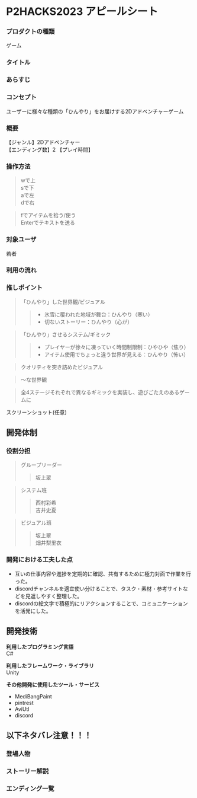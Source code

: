 # P2HACKS2023 アピールシート 
### **プロダクトの種類**  
ゲーム

### **タイトル**  

### **あらすじ**  

### **コンセプト**  
ユーザーに様々な種類の「ひんやり」をお届けする2Dアドベンチャーゲーム
 
### **概要**  
【ジャンル】2Dアドベンチャー  
【エンディング数】2
【プレイ時間】

### **操作方法**  
>wで上  
>sで下  
>aで左  
>dで右  
  
>fでアイテムを拾う/使う  
>Enterでテキストを送る

### **対象ユーザ** 
若者
 
### **利用の流れ**   

### **推しポイント**  
> 「ひんやり」した世界観/ビジュアル
>> * 氷雪に覆われた地域が舞台：ひんやり（寒い）
>> * 切ないストーリー：ひんやり（心が）

> 「ひんやり」させるシステム/ギミック
>> * プレイヤーが徐々に凍っていく時間制限制：ひやひや（焦り）
>> * アイテム使用でちょっと違う世界が見える：ひんやり（怖い）

> クオリティを突き詰めたビジュアル

> ～な世界観

> 全4ステージそれぞれで異なるギミックを実装し、遊びごたえのあるゲームに

スクリーンショット(任意)  

## 開発体制  
### **役割分担**  
>グループリーダー  
>>坂上翠  
  
>システム班   
>>西村彩希  
>>吉井史夏  
  
>ビジュアル班  
>>坂上翠  
>>畑井梨里衣    

### **開発における工夫した点**  
* 互いの仕事内容や進捗を定期的に確認、共有するために極力対面で作業を行った。
* discordチャンネルを適宜使い分けることで、タスク・素材・参考サイトなどを見返しやすく整理した。
* discordの絵文字で積極的にリアクションすることで、コミュニケーションを活発にした。

## 開発技術 
**利用したプログラミング言語**  
C#

**利用したフレームワーク・ライブラリ**  
Unity

**その他開発に使用したツール・サービス**  
* MediBangPaint  
* pintrest  
* AviUtl   
* discord 

## 以下ネタバレ注意！！！
### **登場人物**  
### **ストーリー解説** 
### **エンディング一覧**  
